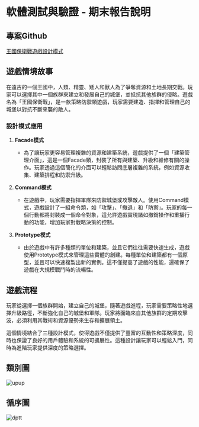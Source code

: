 # 軟體測試與驗證 - 期末報告說明

## 專案Github
[王國保衛戰遊戲設計模式](https://github.com/511172176/Design_pattern)

## 遊戲情境故事
在遠古的一個王國中，人類、精靈、矮人和獸人為了爭奪資源和土地長期交戰。玩家可以選擇其中一個族群來建立和發展自己的城堡，並抵抗其他族群的侵略。遊戲名為「王國保衛戰」，是一款策略防禦類遊戲，玩家需要建造、指揮和管理自己的城堡以對抗不斷來襲的敵人。

### 設計模式應用
1. **Facade模式**
   - 為了讓玩家更容易管理複雜的資源和建築系統，遊戲提供了一個「建築管理介面」，這是一個Facade類，封裝了所有與建築、升級和維修有關的操作。玩家透過這個簡化的介面可以輕鬆訪問底層複雜的系統，例如資源收集、建築排程和防禦升級。

2. **Command模式**
   - 在遊戲中，玩家需要指揮軍隊來防禦城堡或攻擊敵人。使用Command模式，遊戲設計了一組命令類，如「攻擊」、「撤退」和「防禦」。玩家的每一個行動都將封裝成一個命令對象，這允許遊戲實現諸如撤銷操作和重播行動的功能，增加玩家對戰略決策的控制。

3. **Prototype模式**
   - 由於遊戲中有許多種類的單位和建築，並且它們往往需要快速生成，遊戲使用Prototype模式來管理這些實體的創建。每種單位和建築都有一個原型，並且可以快速複製出新的實例。這不僅提高了遊戲的性能，還確保了遊戲在大規模戰鬥時的流暢性。

## 遊戲流程
玩家從選擇一個族群開始，建立自己的城堡，隨著遊戲進程，玩家需要策略性地選擇升級路徑，不斷強化自己的城堡和軍隊。玩家將面臨來自其他族群的定期攻擊波，必須利用其戰術和資源優勢來生存和擴展領土。

這個情境結合了三種設計模式，使得遊戲不僅提供了豐富的互動性和策略深度，同時也保證了良好的用戶體驗和系統的可擴展性。這種設計讓玩家可以輕鬆入門，同時為進階玩家提供深度的策略選擇。

## 類別圖
![upup](https://github.com/511172176/kingdom_defense/assets/151836005/ac9d24b2-fbea-4f81-877a-2fd8806256b2)

## 循序圖
![dptt](https://github.com/511172176/Design_pattern/assets/151836005/90f303d6-61ec-4412-be1a-5aa13bd9b517)
